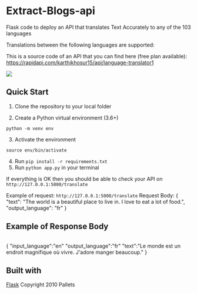 # Extract-Blogs-api
Flask code to deploy an API that translates Text Accurately to any of the 103 languages

Translations between the following languages are supported:

This is a source code of an API that you can find here (free plan available): https://rapidapi.com/karthikhosur15/api/language-translator1




![](extract_image.png)


## Quick Start
1. Clone the repository to your local folder 


2. Create a Python virtual environment (3.6+)

`python -m venv env`

3. Activate the environment

`source env/bin/activate`

4. Run `pip install -r requirements.txt`
5. Run `python app.py` in your terminal 

If everything is OK then you should be able to check your API on `http://127.0.0.1:5000/translate`

Example of request: `http://127.0.0.1:5000/translate`
Request Body: 
{
"text": "The world is a beautiful place to live in. I love to eat a lot of food.",
"output_language": "fr"
}

## Example of Response Body
``` 
```
{
"input_language":"en"
"output_language":"fr"
"text":"Le monde est un endroit magnifique où vivre. J&#39;adore manger beaucoup."
}

## Built with
[Flask](https://github.com/pallets/flask) Copyright 2010 Pallets

